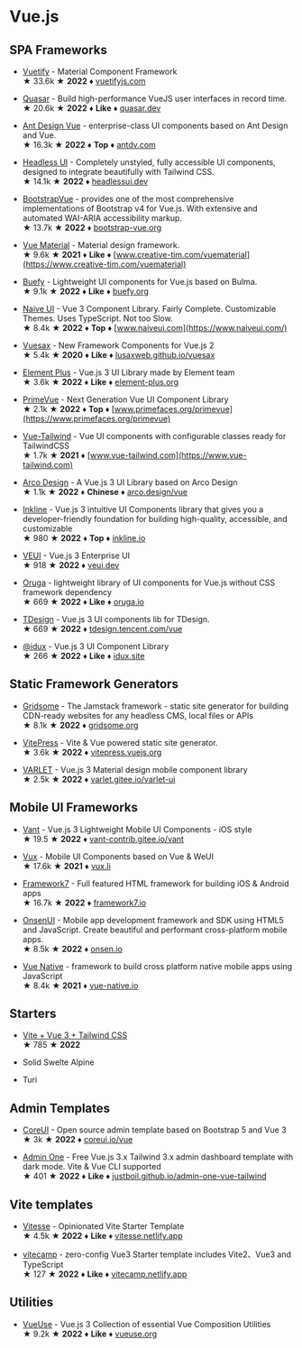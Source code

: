 # Vue.js

## SPA Frameworks

* [Vuetify](https://github.com/vuetifyjs/vuetify) - Material Component Framework  
&#9733; 33.6k &#9733; **2022** &#9830; [vuetifyjs.com](https://vuetifyjs.com)

* [Quasar](https://github.com/quasarframework/quasar) - Build high-performance VueJS user interfaces in record time.  
&#9733; 20.6k &#9733; **2022** &#9830; **Like** &#9830; [quasar.dev](https://quasar.dev)

* [Ant Design Vue](https://github.com/vueComponent/ant-design-vue) - enterprise-class UI components based on Ant Design and Vue.  
&#9733; 16.3k &#9733; **2022** &#9830; **Top** &#9830; [antdv.com](https://antdv.com/)

* [Headless UI](https://github.com/tailwindlabs/headlessui) - Completely unstyled, fully accessible UI components, designed to integrate beautifully with Tailwind CSS.  
&#9733; 14.1k &#9733; **2022** &#9830; [headlessui.dev](https://headlessui.dev)

* [BootstrapVue](https://github.com/bootstrap-vue/bootstrap-vue) - provides one of the most comprehensive implementations of Bootstrap v4 for Vue.js. With extensive and automated WAI-ARIA accessibility markup.  
&#9733; 13.7k &#9733; **2022** &#9830; [bootstrap-vue.org](https://bootstrap-vue.org)

* [Vue Material](https://github.com/vuematerial/vue-material) - Material design framework.  
&#9733; 9.6k &#9733; **2021** &#9830; **Like** &#9830; [www.creative-tim.com/vuematerial](https://www.creative-tim.com/vuematerial)

* [Buefy](https://github.com/buefy/buefy) - Lightweight UI components for Vue.js based on Bulma.  
&#9733; 9.1k &#9733; **2022** &#9830; **Like** &#9830; [buefy.org](https://buefy.org/)

* [Naive UI](https://github.com/TuSimple/naive-ui) - Vue 3 Component Library. Fairly Complete. Customizable Themes. Uses TypeScript. Not too Slow.  
&#9733; 8.4k &#9733; **2022** &#9830; **Top** &#9830; [www.naiveui.com](https://www.naiveui.com/)

* [Vuesax](https://github.com/lusaxweb/vuesax) - New Framework Components for Vue.js 2  
&#9733; 5.4k &#9733; **2020** &#9830; **Like** &#9830; [lusaxweb.github.io/vuesax](https://lusaxweb.github.io/vuesax)

* [Element Plus](https://github.com/element-plus/element-plus) - Vue.js 3 UI Library made by Element team  
&#9733; 3.6k &#9733; **2022** &#9830; **Like** &#9830; [element-plus.org](https://element-plus.org/)

* [PrimeVue](https://github.com/primefaces/primevue) - Next Generation Vue UI Component Library  
&#9733; 2.1k &#9733; **2022** &#9830; **Top** &#9830; [www.primefaces.org/primevue](https://www.primefaces.org/primevue)

* [Vue-Tailwind](https://github.com/alfonsobries/vue-tailwind) - Vue UI components with configurable classes ready for TailwindCSS  
&#9733; 1.7k &#9733; **2021** &#9830; [www.vue-tailwind.com](https://www.vue-tailwind.com)

* [Arco Design](https://github.com/arco-design/arco-design-vue) - A Vue.js 3 UI Library based on Arco Design  
&#9733; 1.1k &#9733; **2022** &#9830; **Chinese** &#9830; [arco.design/vue](https://arco.design/vue)

* [Inkline](https://github.com/inkline/inkline) - Vue.js 3 intuitive UI Components library that gives you a developer-friendly foundation for building high-quality, accessible, and customizable  
&#9733; 980 &#9733; **2022** &#9830; **Top** &#9830; [inkline.io](https://inkline.io/)

* [VEUI](https://github.com/ecomfe/veui) - Vue.js 3 Enterprise UI  
&#9733; 918 &#9733; **2022** &#9830; [veui.dev](https://veui.dev/)

* [Oruga](https://github.com/oruga-ui/oruga) - lightweight library of UI components for Vue.js without CSS framework dependency  
&#9733; 669 &#9733; **2022** &#9830; **Like** &#9830; [oruga.io](https://oruga.io)

* [TDesign](https://github.com/Tencent/tdesign-vue) - Vue.js 3 UI components lib for TDesign.  
&#9733; 669 &#9733; **2022** &#9830; [tdesign.tencent.com/vue](https://tdesign.tencent.com/vue)

* [@idux](https://github.com/IDuxFE/idux) - Vue.js 3 UI Component Library  
&#9733; 266 &#9733; **2022** &#9830; **Like** &#9830; [idux.site](https://idux.site)

## Static Framework Generators

* [Gridsome](https://github.com/gridsome/gridsome) - The Jamstack framework - static site generator for building CDN-ready websites for any headless CMS, local files or APIs  
&#9733; 8.1k &#9733; **2022** &#9830; [gridsome.org](https://gridsome.org/)

* [VitePress](https://github.com/vuejs/vitepress) - Vite & Vue powered static site generator.  
&#9733; 3.6k &#9733; **2022** &#9830; [vitepress.vuejs.org](https://vitepress.vuejs.org)

* [VARLET](https://github.com/varletjs/varlet) - Vue.js 3 Material design mobile component library  
&#9733; 2.5k &#9733; **2022** &#9830; [varlet.gitee.io/varlet-ui](https://varlet.gitee.io/varlet-ui)

## Mobile UI Frameworks

* [Vant](https://github.com/youzan/vant) - Vue.js 3 Lightweight Mobile UI Components - iOS style  
&#9733; 19.5 &#9733; **2022** &#9830; [vant-contrib.gitee.io/vant](https://vant-contrib.gitee.io/vant)

* [Vux](https://github.com/airyland/vux) - Mobile UI Components based on Vue & WeUI  
&#9733; 17.6k &#9733; **2021** &#9830; [vux.li](https://vux.li/)

* [Framework7](https://github.com/framework7io/framework7) - Full featured HTML framework for building iOS & Android apps  
&#9733; 16.7k &#9733; **2022** &#9830; [framework7.io](http://framework7.io)

* [OnsenUI](https://github.com/OnsenUI/OnsenUI) - Mobile app development framework and SDK using HTML5 and JavaScript. Create beautiful and performant cross-platform mobile apps.  
&#9733; 8.5k &#9733; **2022** &#9830; [onsen.io](https://onsen.io)

* [Vue Native](https://github.com/GeekyAnts/vue-native-core) - framework to build cross platform native mobile apps using JavaScript  
&#9733; 8.4k &#9733; **2021** &#9830; [vue-native.io](https://vue-native.io/)

## Starters

* [Vite + Vue 3 + Tailwind CSS](https://github.com/web2033/vite-vue3-tailwind-starter)  
&#9733; 785 &#9733; **2022**

* Solid Swelte Alpine

* Turi

## Admin Templates

* [CoreUI](https://github.com/coreui/coreui-free-vue-admin-template/) - Open source admin template based on Bootstrap 5 and Vue 3  
&#9733; 3k &#9733; **2022** &#9830; [coreui.io/vue](http://coreui.io/vue)

* [Admin One](https://github.com/justboil/admin-one-vue-tailwind) - Free Vue.js 3.x Tailwind 3.x admin dashboard template with dark mode. Vite & Vue CLI supported  
&#9733; 401 &#9733; **2022** &#9830; **Like** &#9830; [justboil.github.io/admin-one-vue-tailwind](https://justboil.github.io/admin-one-vue-tailwind/)

## Vite templates

* [Vitesse](https://github.com/antfu/vitesse) - Opinionated Vite Starter Template  
&#9733; 4.5k &#9733; **2022** &#9830; **Like** &#9830; [vitesse.netlify.app](https://vitesse.netlify.app/)

* [vitecamp](https://github.com/nekobc1998923/vitecamp) - zero-config Vue3 Starter template includes Vite2、Vue3 and TypeScript  
&#9733; 127 &#9733; **2022** &#9830; **Like** &#9830; [vitecamp.netlify.app](https://vitecamp.netlify.app/)

## Utilities
* [VueUse](https://github.com/vueuse/vueuse) - Vue.js 3 Collection of essential Vue Composition Utilities  
&#9733; 9.2k &#9733; **2022** &#9830; **Like** &#9830; [vueuse.org](https://vueuse.org/)
